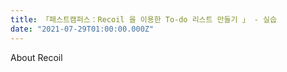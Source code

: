 ```yaml
---
title: 「패스트캠퍼스：Recoil 을 이용한 To-do 리스트 만들기 」 - 실습
date: "2021-07-29T01:00:00.000Z"
---
```


About Recoil

<!-- more -->
